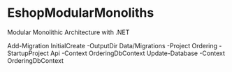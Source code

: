 # EshopModularMonoliths
Modular Monolithic Architecture with .NET

Add-Migration InitialCreate -OutputDir Data/Migrations -Project Ordering -StartupProject Api -Context OrderingDbContext
Update-Database -Context OrderingDbContext